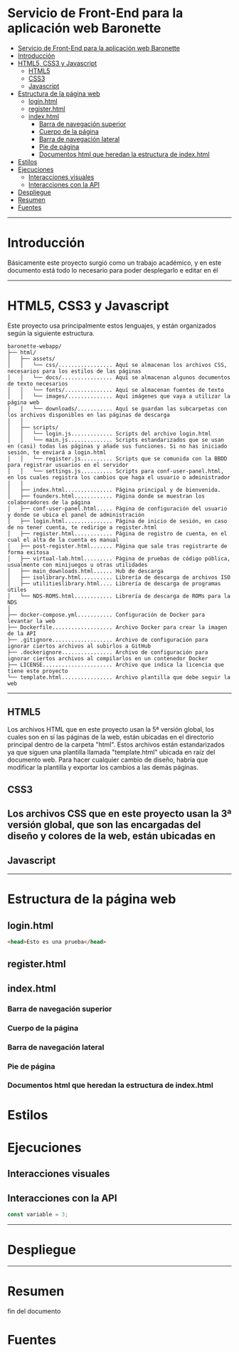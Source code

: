 # Servicio de Front-End para la aplicación web Baronette
- [Servicio de Front-End para la aplicación web Baronette](#servicio-de-front-end-para-la-aplicación-web-baronette)
- [Introducción](#introducción)
- [HTML5, CSS3 y Javascript](#html5-css3-y-javascript)
  - [HTML5](#html5)
  - [CSS3](#css3)
  - [Javascript](#javascript)
- [Estructura de la página web](#estructura-de-la-página-web)
  - [login.html](#loginhtml)
  - [register.html](#registerhtml)
  - [index.html](#indexhtml)
    - [Barra de navegación superior](#barra-de-navegación-superior)
    - [Cuerpo de la página](#cuerpo-de-la-página)
    - [Barra de navegación lateral](#barra-de-navegación-lateral)
    - [Pie de página](#pie-de-página)
    - [Documentos html que heredan la estructura de index.html](#documentos-html-que-heredan-la-estructura-de-indexhtml)
- [Estilos](#estilos)
- [Ejecuciones](#ejecuciones)
  - [Interacciones visuales](#interacciones-visuales)
  - [Interacciones con la API](#interacciones-con-la-api)
- [Despliegue](#despliegue)
- [Resumen](#resumen)
- [Fuentes](#fuentes)

---
# Introducción
Básicamente este proyecto surgió como un trabajo académico, y en este documento está todo lo necesario para poder desplegarlo e editar en él

---
# HTML5, CSS3 y Javascript
Este proyecto usa principalmente estos lenguajes, y están organizados según la siguiente estructura.
```
baronette-webapp/
├── html/
│   ├── assets/
│   │   └── css/................. Aquí se almacenan los archivos CSS, necesarios para los estilos de las páginas
│   │   └── docs/................ Aquí se almacenan algunos documentos de texto necesarios
│   │   └── fonts/............... Aquí se almacenan fuentes de texto
│   │   └── images/.............. Aquí imágenes que vaya a utilizar la página web
│   │   └── downloads/........... Aquí se guardan las subcarpetas con los archivos disponibles en las páginas de descarga
│   │
│   ├── scripts/
│   │   └── login.js............. Scripts del archivo login.html
│   │   └── main.js.............. Scripts estandarizados que se usan en (casi) todas las páginas y añade sus funciones. Si no has iniciado sesión, te enviará a login.html
│   │   └── register.js.......... Scripts que se comunida con la BBDD para registrar usuarios en el servidor
│   │   └── settings.js.......... Scripts para conf-user-panel.html, en los cuales registra los cambios que haga el usuario o administrador
│   │
│   ├── index.html............... Página principal y de bienvenida.
│   ├── founders.html............ Página donde se muestran los colaboradores de la página
│   ├── conf-user-panel.html..... Página de configuración del usuario y donde se ubica el panel de administración
│   ├── login.html............... Página de inicio de sesión, en caso de no tener cuenta, te redirige a register.html
│   ├── register.html............ Página de registro de cuenta, en el cual el alta de la cuenta es manual
│   ├── post-register.html....... Página que sale tras registrarte de forma exitosa
│   ├── virtual-lab.html......... Página de pruebas de código pública, usualmente con minijuegos u otras utilidades
│   ├── main_downloads.html...... Hub de descarga
│   ├── isolibrary.html.......... Librería de descarga de archivos ISO
│   ├── utilitieslibrary.html.... Librería de descarga de programas útiles
│   └── NDS-ROMS.html............ Librería de descarga de ROMs para la NDS
│   
├── docker-compose.yml........... Configuración de Docker para levantar la web
├── Dockerfile................... Archivo Docker para crear la imagen de la API
├── .gitignore................... Archivo de configuración para ignorar ciertos archivos al subirlos a GitHub
├── .dockerignore................ Archivo de configuración para ignorar ciertos archivos al compilarlos en un contenedor Docker
├── LICENSE...................... Archivo que indica la licencia que tiene este proyecto
└── template.html................ Archivo plantilla que debe seguir la web
```
---
## HTML5
Los archivos HTML que en este proyecto usan la 5ª versión global, los cuales son en sí las páginas de la web, están ubicadas en el directorio principal dentro de la carpeta "html". 
Estos archivos están estandarizados ya que siguen una plantilla llamada "template.html" ubicada en raíz del documento web. Para hacer cualquier cambio de diseño, habría que modificar
la plantilla y exportar los cambios a las demás páginas.
## CSS3
Los archivos CSS que en este proyecto usan la 3ª versión global, que son las encargadas del diseño y colores de la web, están ubicadas en
---
## Javascript

---
# Estructura de la página web
## login.html
```html
<head>Esto es una prueba</head>
```
## register.html

## index.html

### Barra de navegación superior

### Cuerpo de la página

### Barra de navegación lateral

### Pie de página

### Documentos html que heredan la estructura de index.html



# Estilos



# Ejecuciones
## Interacciones visuales
## Interacciones con la API
```javascript
const variable = 3;
```
---

# Despliegue

---

# Resumen
fin del documento

# Fuentes